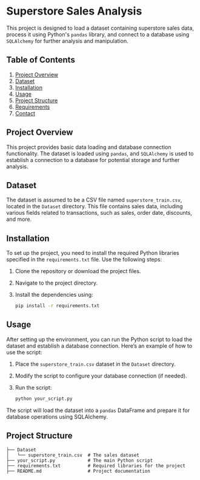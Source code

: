 # Superstore Sales Analysis

This project is designed to load a dataset containing superstore sales data, process it using Python's `pandas` library, and connect to a database using `SQLAlchemy` for further analysis and manipulation.

## Table of Contents
1. [Project Overview](#project-overview)
2. [Dataset](#dataset)
3. [Installation](#installation)
4. [Usage](#usage)
5. [Project Structure](#project-structure)
6. [Requirements](#requirements)
7. [Contact](#contact)

## Project Overview
This project provides basic data loading and database connection functionality. The dataset is loaded using `pandas`, and `SQLAlchemy` is used to establish a connection to a database for potential storage and further analysis.

## Dataset
The dataset is assumed to be a CSV file named `superstore_train.csv`, located in the `Dataset` directory. This file contains sales data, including various fields related to transactions, such as sales, order date, discounts, and more.

## Installation
To set up the project, you need to install the required Python libraries specified in the `requirements.txt` file. Use the following steps:

1. Clone the repository or download the project files.
2. Navigate to the project directory.
3. Install the dependencies using:

    ```bash
    pip install -r requirements.txt
    ```

## Usage
After setting up the environment, you can run the Python script to load the dataset and establish a database connection. Here’s an example of how to use the script:

1. Place the `superstore_train.csv` dataset in the `Dataset` directory.
2. Modify the script to configure your database connection (if needed).
3. Run the script:

    ```bash
    python your_script.py
    ```

The script will load the dataset into a `pandas` DataFrame and prepare it for database operations using SQLAlchemy.

## Project Structure

```plaintext
├── Dataset
│   └── superstore_train.csv  # The sales dataset
├── your_script.py            # The main Python script
├── requirements.txt          # Required libraries for the project
├── README.md                 # Project documentation
